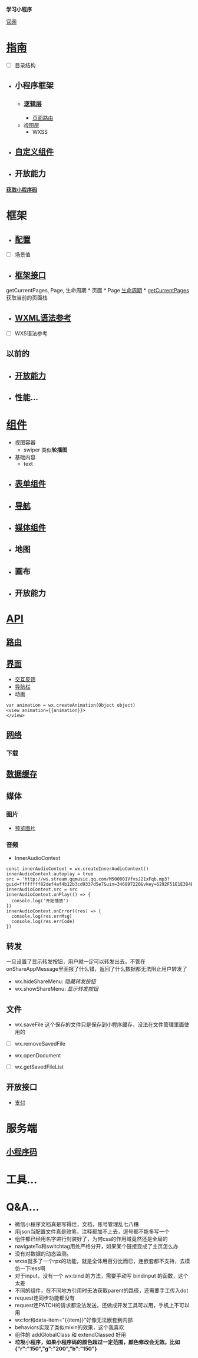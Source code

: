 **学习小程序**

[官网](https://developers.weixin.qq.com/miniprogram/dev/framework/)

# [指南](./指南.md)
* [ ] 目录结构
* ## 小程序框架
    * ### [逻辑层](逻辑层.md)
        * [页面路由](逻辑层.md)
    * 视图层
        * WXSS
* ## [自定义组件](./自定义组件.md)
* ## 开放能力
#### [获取小程序码](./指南.md#获取小程序码)

# 框架
* ## [配置](./框架.md)
* [ ] 场景值
* ## [框架接口](./框架.md)
getCurrentPages, Page, 生命周期
    * 页面
        * Page
        [生命周期](./框架.md)
        * [getCurrentPages](./框架.md#getCurrentPages)
        获取当前的页面栈
* ## [WXML语法参考](./框架.md)
* [ ] WXS语法参考

## 以前的
* ## [开放能力](./框架.md)
* ## 性能...


# [组件](组件.md)
* 视图容器
    * swiper 类似**轮播图**
* 基础内容
    * text
* ## [表单组件](./组件.md#表单组件)
* ## [导航](./组件.md#导航)
* ## [媒体组件](./组件.md#媒体组件_官网)
* ## 地图
* ## 画布
* ## 开放能力

# [API](./api.md)
## [路由](./api.md#路由-官网)
## [界面](./api.md#界面)
* [交互反馈](./api.md#交互反馈)
* [导航栏](./api.md#导航栏)
* 动画
```
var animation = wx.createAnimation(Object object)
<view animation={{animation}}>
</view>
```

## [网络](./api.md)
### 下载
## [数据缓存](./api.md#数据缓存)
## 媒体
### 图片
* [预览图片](./api.md#图片)
### 音频
* InnerAudioContext
```
const innerAudioContext = wx.createInnerAudioContext()
innerAudioContext.autoplay = true
src = 'http://ws.stream.qqmusic.qq.com/M500001VfvsJ21xFqb.mp3?guid=ffffffff82def4af4b12b3cd9337d5e7&uin=346897220&vkey=6292F51E1E384E061FF02C31F716658E5C81F5594D561F2E88B854E81CAAB7806D5E4F103E55D33C16F3FAC506D1AB172DE8600B37E43FAD&fromtag=46'
innerAudioContext.src = src
innerAudioContext.onPlay(() => {
  console.log('开始播放')
})
innerAudioContext.onError((res) => {
  console.log(res.errMsg)
  console.log(res.errCode)
})
```

## 转发
一旦设置了显示转发按钮，用户就一定可以转发出去。不管在onShareAppMessage里面报了什么错，返回了什么数据都无法阻止用户转发了
* wx.hideShareMenu: *隐藏转发按钮*
* wx.showShareMenu: *显示转发按钮*

## 文件
* wx.saveFile
这个保存的文件只是保存到小程序缓存，没法在文件管理里面使用的
* [ ] wx.removeSavedFile
* wx.openDocument
* [ ] wx.getSavedFileList

## 开放接口
* [支付](./api.md#支付)

# 服务端
## [小程序码](https://developers.weixin.qq.com/miniprogram/dev/api-backend/open-api/qr-code/wxacode.createQRCode.html)

# 工具...

# Q&A...

* 微信小程序文档真是写得烂，文档，账号管理乱七八糟  
* 用json当配置文件真是败笔，注释都加不上去，逗号都不能多写一个  
* 组件都已经用名字进行封装好了，为何css的作用域竟然还是全局的  
* navigateTo和switchtag用处严格分开，如果某个链接变成了主页怎么办  
* 没有对数据的动态监测。
* wxss就多了一个rpx的功能，就是全体用百分比而已，连嵌套都不支持，去模仿一下less啊  
* 对于input，没有一个 wx:bind 的方法，需要手动写 bindinput 的函数，这个太差  
* 不同的组件，在不同地方引用时无法获取parent的路径，还需要手工传入dot  
* request连同步功能都没有  
* request连PATCH的请求都没法发送，还做成开发工具可以用，手机上不可以用  
* wx:for和data-item="{{item}}"好像无法嵌套到内部
* behaviors实现了类似mixin的效果，这个我喜欢
* 组件的 addGlobalClass 和 extendClassed 好用
* **垃圾小程序，如果小程序码的颜色超过一定范围，颜色修改会无效。比如{"r":"150","g":"200","b":"150"}**

